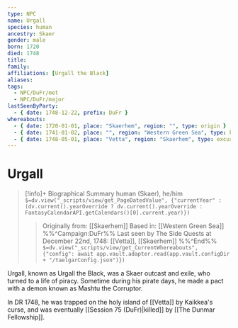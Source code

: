 ```yaml
---
type: NPC
name: Urgall
species: human
ancestry: Skaer
gender: male
born: 1720 
died: 1748
title: 
family: 
affiliations: [Urgall the Black]
aliases: 
tags: 
  - NPC/DuFr/met
  - NPC/DuFr/major
lastSeenByParty: 
  - { date: 1748-12-22, prefix: DuFr }
whereabouts: 
  - { date: 1720-01-01, place: "Skaerhem", region: "", type: origin } 
  - { date: 1741-01-02, place: "", region: "Western Green Sea", type: home }
  - { date: 1748-05-01, place: "Vetta", region: "Skaerhem", type: excursion } 
---
```

# Urgall
>[!info]+ Biographical Summary
>human (Skaer), he/him
>`$=dv.view("_scripts/view/get_PageDatedValue", {"currentYear" : (dv.current().yearOverride ? dv.current().yearOverride : FantasyCalendarAPI.getCalendars()[0].current.year)})`
>> Originally from: [[Skaerhem]]
>> Based in: [[Western Green Sea]]
>>%%^Campaign:DuFr%% Last seen by The Side Quests at December 22nd, 1748: [[Vetta]], [[Skaerhem]] %%^End%%
>> `$=dv.view("_scripts/view/get_CurrentWhereabouts", {"config": await app.vault.adapter.read(app.vault.configDir + "/taelgarConfig.json")})`

Urgall, known as Urgall the Black, was a Skaer outcast and exile, who turned to a life of piracy. Sometime during his pirate days, he made a pact with a demon known as Mashtu the Corruptor. 

In DR 1748, he was trapped on the holy island of [[Vetta]] by Kaikkea's curse, and was eventually [[Session 75 (DuFr)|killed]] by [[The Dunmar Fellowship]]. 